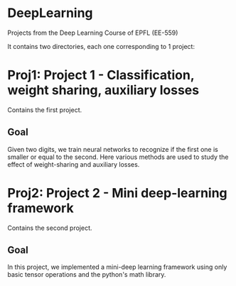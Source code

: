 # DeepLearning

Projects from the Deep Learning Course of EPFL (EE-559)

It contains two directories, each one corresponding to 1 project:

# Proj1: Project 1 - Classification, weight sharing, auxiliary losses

Contains the first project.

## Goal

Given two digits, we train neural networks to recognize if the first one is smaller or equal to the second.
Here various methods are used to study the effect of weight-sharing and auxiliary losses.

# Proj2: Project 2 - Mini deep-learning framework

Contains the second project.

## Goal

In this project, we implemented a mini-deep learning framework using only basic tensor operations and the python's math library.
